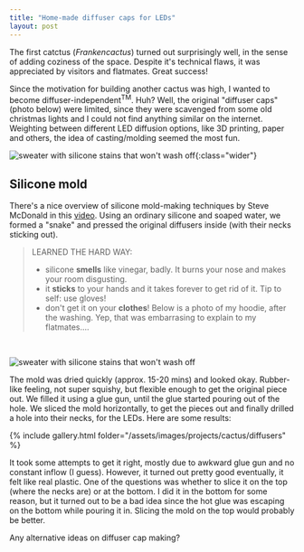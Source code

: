 ```yaml
---
title: "Home-made diffuser caps for LEDs"
layout: post
---
```




The first catctus (*Frankencactus*) turned out surprisingly well, in the sense of adding coziness of the space. Despite it's technical flaws, it was appreciated by visitors and flatmates. Great success!

Since the motivation for building another cactus was high, I wanted to become diffuser-independent<sup>TM</sup>. Huh? Well, the original "diffuser caps" (photo below) were limited, since they were scavenged from some old christmas lights and I could not find anything similar on the internet. Weighting between different LED diffusion options, like 3D printing, paper and others, the idea of casting/molding seemed the most fun.

![sweater with silicone stains that won't wash off](/assets/images/projects/cactus/diffuser_caps.jpg){:class="wider"}

## Silicone mold

There's a nice overview of silicone mold-making techniques by Steve McDonald in this [video](https://www.youtube.com/watch?v=lZeQNih7MuI). Using an ordinary silicone and soaped water, we formed a "snake" and pressed the original diffusers inside (with their necks sticking out).



> LEARNED THE HARD WAY:
>
> - silicone **smells** like vinegar, badly. It burns your nose and makes your room disgusting.
> - it **sticks** to your hands and it takes forever to get rid of it. Tip to self: use gloves!
> - don't get it on your **clothes**! Below is a photo of my hoodie, after the washing. Yep, that was embarrasing to explain to my flatmates....



<br>

![sweater with silicone stains that won't wash off](/assets/images/projects/cactus/sweater.jpg)



The mold was dried quickly (approx. 15-20 mins) and looked okay. Rubber-like feeling, not super squishy, but flexible enough to get the original piece out. We filled it using a glue gun, until the glue started pouring out of the hole. We sliced the mold horizontally, to get the pieces out and finally drilled a hole into their necks, for the LEDs. Here are some results:

{% include gallery.html folder="/assets/images/projects/cactus/diffusers" %}

It took some attempts to get it right, mostly due to awkward glue gun and no constant inflow (I guess). However, it turned out pretty good eventually, it felt like real plastic. One of the questions was whether to slice it on the top (where the necks are) or at the bottom. I did it in the bottom for some reason, but it turned out to be a bad idea since the hot glue was escaping on the bottom while pouring it in. Slicing the mold on the top would probably be better.

Any alternative ideas on diffuser cap making? 





